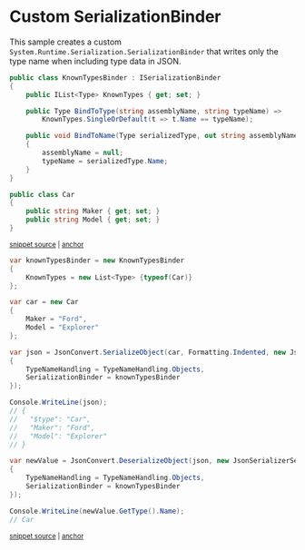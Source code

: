 # Custom SerializationBinder

This sample creates a custom `System.Runtime.Serialization.SerializationBinder` that writes only the type name when including type data in JSON.

<!-- snippet: SerializeSerializationBinderTypes -->
<a id='snippet-serializeserializationbindertypes'></a>
```cs
public class KnownTypesBinder : ISerializationBinder
{
    public IList<Type> KnownTypes { get; set; }

    public Type BindToType(string assemblyName, string typeName) =>
        KnownTypes.SingleOrDefault(t => t.Name == typeName);

    public void BindToName(Type serializedType, out string assemblyName, out string typeName)
    {
        assemblyName = null;
        typeName = serializedType.Name;
    }
}

public class Car
{
    public string Maker { get; set; }
    public string Model { get; set; }
}
```
<sup><a href='/src/Tests/Documentation/Samples/Serializer/SerializeSerializationBinder.cs#L7-L29' title='Snippet source file'>snippet source</a> | <a href='#snippet-serializeserializationbindertypes' title='Start of snippet'>anchor</a></sup>
<!-- endSnippet -->

<!-- snippet: SerializeSerializationBinderUsage -->
<a id='snippet-serializeserializationbinderusage'></a>
```cs
var knownTypesBinder = new KnownTypesBinder
{
    KnownTypes = new List<Type> {typeof(Car)}
};

var car = new Car
{
    Maker = "Ford",
    Model = "Explorer"
};

var json = JsonConvert.SerializeObject(car, Formatting.Indented, new JsonSerializerSettings
{
    TypeNameHandling = TypeNameHandling.Objects,
    SerializationBinder = knownTypesBinder
});

Console.WriteLine(json);
// {
//   "$type": "Car",
//   "Maker": "Ford",
//   "Model": "Explorer"
// }

var newValue = JsonConvert.DeserializeObject(json, new JsonSerializerSettings
{
    TypeNameHandling = TypeNameHandling.Objects,
    SerializationBinder = knownTypesBinder
});

Console.WriteLine(newValue.GetType().Name);
// Car
```
<sup><a href='/src/Tests/Documentation/Samples/Serializer/SerializeSerializationBinder.cs#L34-L69' title='Snippet source file'>snippet source</a> | <a href='#snippet-serializeserializationbinderusage' title='Start of snippet'>anchor</a></sup>
<!-- endSnippet -->
